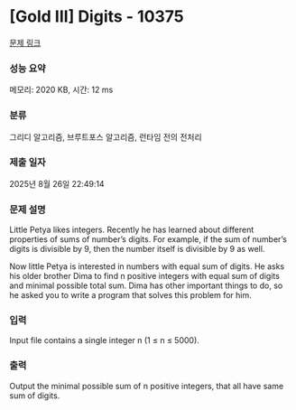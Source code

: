 # [Gold III] Digits - 10375 

[문제 링크](https://www.acmicpc.net/problem/10375) 

### 성능 요약

메모리: 2020 KB, 시간: 12 ms

### 분류

그리디 알고리즘, 브루트포스 알고리즘, 런타임 전의 전처리

### 제출 일자

2025년 8월 26일 22:49:14

### 문제 설명

<p>Little Petya likes integers. Recently he has learned about different properties of sums of number’s digits. For example, if the sum of number’s digits is divisible by 9, then the number itself is divisible by 9 as well.</p>

<p>Now little Petya is interested in numbers with equal sum of digits. He asks his older brother Dima to find n positive integers with equal sum of digits and minimal possible total sum. Dima has other important things to do, so he asked you to write a program that solves this problem for him.</p>

### 입력 

 <p>Input file contains a single integer n (1 ≤ n ≤ 5000).</p>

### 출력 

 <p>Output the minimal possible sum of n positive integers, that all have same sum of digits.</p>

